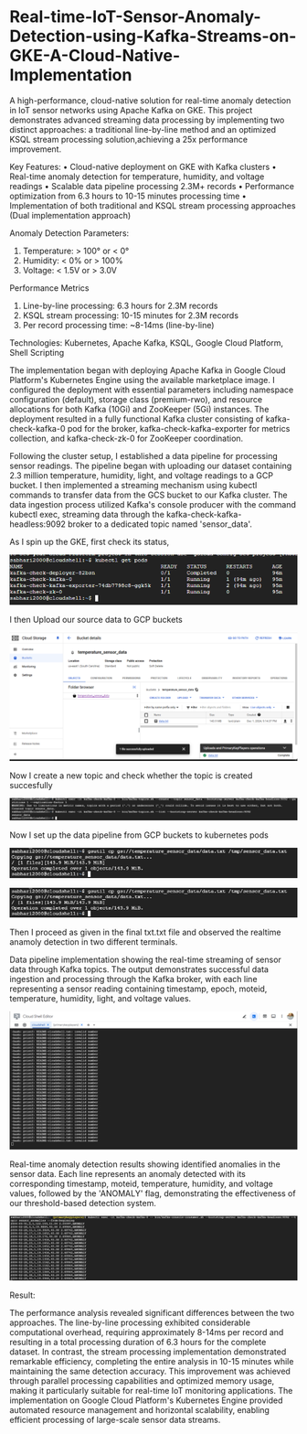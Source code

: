 # Real-time-IoT-Sensor-Anomaly-Detection-using-Kafka-Streams-on-GKE-A-Cloud-Native-Implementation
A high-performance, cloud-native solution for real-time anomaly detection in IoT sensor networks using Apache Kafka on GKE. This project demonstrates advanced streaming data processing by implementing two distinct approaches: a traditional line-by-line method and an optimized KSQL stream processing solution,achieving a 25x performance improvement. 

Key Features:
• Cloud-native deployment on GKE with Kafka clusters
• Real-time anomaly detection for temperature, humidity, and voltage readings
• Scalable data pipeline processing 2.3M+ records
• Performance optimization from 6.3 hours to 10-15 minutes processing time
• Implementation of both traditional and KSQL stream processing approaches (Dual implementation approach)

Anomaly Detection Parameters:
1. Temperature: > 100° or < 0°
2. Humidity: < 0% or > 100%
3. Voltage: < 1.5V or > 3.0V

Performance Metrics
1. Line-by-line processing: 6.3 hours for 2.3M records
2.  KSQL stream processing: 10-15 minutes for 2.3M records
3.  Per record processing time: ~8-14ms (line-by-line)

Technologies: Kubernetes, Apache Kafka, KSQL, Google Cloud Platform, Shell Scripting

The implementation began with deploying Apache Kafka in Google Cloud Platform's Kubernetes Engine using the available marketplace image. I configured the deployment with essential parameters including namespace configuration (default), storage class (premium-rwo), and resource allocations for both Kafka (10Gi) and ZooKeeper (5Gi) instances. The deployment resulted in a fully functional Kafka cluster consisting of kafka-check-kafka-0 pod for the broker, kafka-check-kafka-exporter for metrics collection, and kafka-check-zk-0 for ZooKeeper coordination.

Following the cluster setup, I established a data pipeline for processing sensor readings. The pipeline began with uploading our dataset containing 2.3 million temperature, humidity, light, and voltage readings to a GCP bucket. I then implemented a streaming mechanism using kubectl commands to transfer data from the GCS bucket to our Kafka cluster. The data ingestion process utilized Kafka's console producer with the command kubectl exec, streaming data through the kafka-check-kafka-headless:9092 broker to a dedicated topic named 'sensor_data'.

As I spin up the GKE, first check its status,

![pod check](initial_pod_check.png)

I then Upload our source data to GCP buckets

![bucket](data.png)

Now I create a new topic and check whether the topic is created succesfully

![topic](topic.png)

Now I set up the data pipeline from GCP buckets to kubernetes pods

![image](pipeline1.png)

![image](pipeline1.png)

Then I proceed as given in the final txt.txt file and observed the realtime anamoly detection in two different terminals.

Data pipeline implementation showing the real-time streaming of sensor data through Kafka topics. The output demonstrates successful data ingestion and processing through the Kafka broker, with each line representing a sensor reading containing timestamp, epoch, moteid, temperature, humidity, light, and voltage values.

![image](res_read.png)

Real-time anomaly detection results showing identified anomalies in the sensor data. Each line represents an anomaly detected with its corresponding timestamp, moteid, temperature, humidity, and voltage values, followed by the 'ANOMALY' flag, demonstrating the effectiveness of our threshold-based detection system.

![image](res_detect.png)


Result:

The performance analysis revealed significant differences between the two approaches. The line-by-line processing exhibited considerable computational overhead, requiring approximately 8-14ms per record and resulting in a total processing duration of 6.3 hours for the complete dataset. In contrast, the stream processing implementation demonstrated remarkable efficiency, completing the entire analysis in 10-15 minutes while maintaining the same detection accuracy. This improvement was achieved through parallel processing capabilities and optimized memory usage, making it particularly suitable for real-time IoT monitoring applications. The implementation on Google Cloud Platform's Kubernetes Engine provided automated resource management and horizontal scalability, enabling efficient processing of large-scale sensor data streams.
